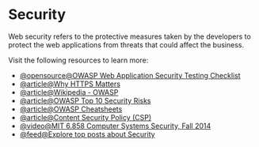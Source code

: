 # Security

Web security refers to the protective measures taken by the developers to protect the web applications from threats that could affect the business.

Visit the following resources to learn more:

- [@opensource@OWASP Web Application Security Testing Checklist](https://github.com/0xRadi/OWASP-Web-Checklist)
- [@article@Why HTTPS Matters](https://developers.google.com/web/fundamentals/security/encrypt-in-transit/why-https)
- [@article@Wikipedia - OWASP](https://en.wikipedia.org/wiki/OWASP)
- [@article@OWASP Top 10 Security Risks](https://sucuri.net/guides/owasp-top-10-security-vulnerabilities-2021/)
- [@article@OWASP Cheatsheets](https://cheatsheetseries.owasp.org/cheatsheets/AJAX_Security_Cheat_Sheet.html)
- [@article@Content Security Policy (CSP)](https://developer.mozilla.org/en-US/docs/Web/HTTP/CSP)
- [@video@MIT 6.858 Computer Systems Security, Fall 2014](https://www.youtube.com/playlist?list=PLUl4u3cNGP62K2DjQLRxDNRi0z2IRWnNh)
- [@feed@Explore top posts about Security](https://app.daily.dev/tags/security?ref=roadmapsh)